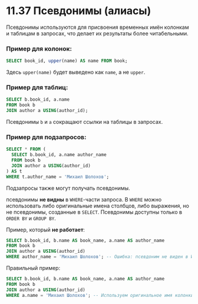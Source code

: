 # 11.37 Псевдонимы (алиасы)

Псевдонимы используются для присвоения временных имён колонкам и таблицам в запросах, что делает их результаты более читабельными.

### Пример для колонок:

```sql
SELECT book_id, upper(name) AS name FROM book;
```

Здесь `upper(name)` будет выведено как `name`, а не `upper`.

### Пример для таблиц:

```sql
SELECT b.book_id, a.name
FROM book b
JOIN author a USING(author_id);
```

Псевдонимы `b` и `a` сокращают ссылки на таблицы в запросах.

### Пример для подзапросов:

```sql
SELECT * FROM (
  SELECT b.book_id, a.name author_name
  FROM book b
  JOIN author a USING(author_id)
) AS t
WHERE t.author_name = 'Михаил Шолохов';
```

Подзапросы также могут получать псевдонимы.

псевдонимы **не видны** в `WHERE`-части запроса. В `WHERE` можно использовать либо оригинальные имена столбцов, либо выражения, но не псевдонимы, созданные в `SELECT`. Псевдонимы доступны только в `ORDER BY` и `GROUP BY`.

Пример, который **не работает**:

```sql
SELECT b.book_id, b.name AS book_name, a.name AS author_name
FROM book b
JOIN author a USING(author_id)
WHERE author_name = 'Михаил Шолохов'; -- Ошибка: псевдоним не виден в WHERE
```

Правильный пример:

```sql
SELECT b.book_id, b.name AS book_name, a.name AS author_name
FROM book b
JOIN author a USING(author_id)
WHERE a.name = 'Михаил Шолохов'; -- Используем оригинальное имя колонки
```